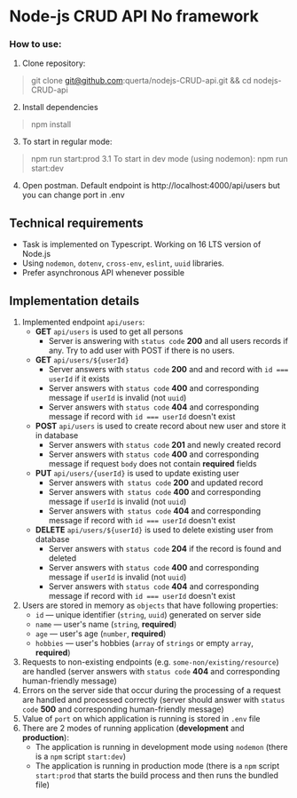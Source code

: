 # Node-js CRUD API No framework

### How to use:
1. Clone repository:
> git clone git@github.com:querta/nodejs-CRUD-api.git && cd nodejs-CRUD-api
2. Install dependencies 
> npm install
3. To start in regular mode:
> npm run start:prod
3.1 To start in dev mode (using nodemon):
> npm run start:dev
4. Open postman.
Default endpoint is http://localhost:4000/api/users but you can change port in .env


## Technical requirements

- Task is implemented on Typescript. Working on 16 LTS version of Node.js
- Using `nodemon`, `dotenv`, `cross-env`, `eslint`, `uuid` libraries.
- Prefer asynchronous API whenever possible

## Implementation details

1. Implemented endpoint `api/users`:
    - **GET** `api/users` is used to get all persons
        - Server is answering with `status code` **200** and all users records if any. Try to add user with POST if there is no users.
    - **GET** `api/users/${userId}` 
        - Server answers with `status code` **200** and and record with `id === userId` if it exists
        - Server answers with `status code` **400** and corresponding message if `userId` is invalid (not `uuid`)
        - Server answers with `status code` **404** and corresponding message if record with `id === userId` doesn't exist
    - **POST** `api/users` is used to create record about new user and store it in database
        - Server answers with `status code` **201** and newly created record
        - Server answers with `status code` **400** and corresponding message if request `body` does not contain **required** fields
    - **PUT** `api/users/{userId}` is used to update existing user
        - Server answers with` status code` **200** and updated record
        - Server answers with` status code` **400** and corresponding message if `userId` is invalid (not `uuid`)
        - Server answers with` status code` **404** and corresponding message if record with `id === userId` doesn't exist
    - **DELETE** `api/users/${userId}` is used to delete existing user from database
        - Server answers with `status code` **204** if the record is found and deleted
        - Server answers with `status code` **400** and corresponding message if `userId` is invalid (not `uuid`)
        - Server answers with `status code` **404** and corresponding message if record with `id === userId` doesn't exist
2. Users are stored in memory as `objects` that have following properties:
    - `id` — unique identifier (`string`, `uuid`) generated on server side
    - `name` — user's name (`string`, **required**)
    - `age` — user's age (`number`, **required**)
    - `hobbies` — user's hobbies (`array` of `strings` or empty `array`, **required**)
3. Requests to non-existing endpoints (e.g. `some-non/existing/resource`) are handled (server answers with `status code` **404** and corresponding human-friendly message)
4. Errors on the server side that occur during the processing of a request are handled and processed correctly (server should answer with `status code` **500** and corresponding human-friendly message)
5. Value of `port` on which application is running is stored in `.env` file
6. There are 2 modes of running application (**development** and **production**):
    - The application is running in development mode using `nodemon` (there is a `npm` script `start:dev`)
    - The application is running in production mode (there is a `npm` script `start:prod` that starts the build process and then runs the bundled file)
